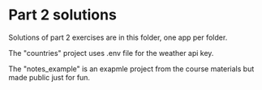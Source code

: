 # Part 2 solutions

Solutions of part 2 exercises are in this folder, one app per folder.

The "countries" project uses .env file for the weather api key.

The "notes_example" is an exapmle project from the course materials but made public just for fun.